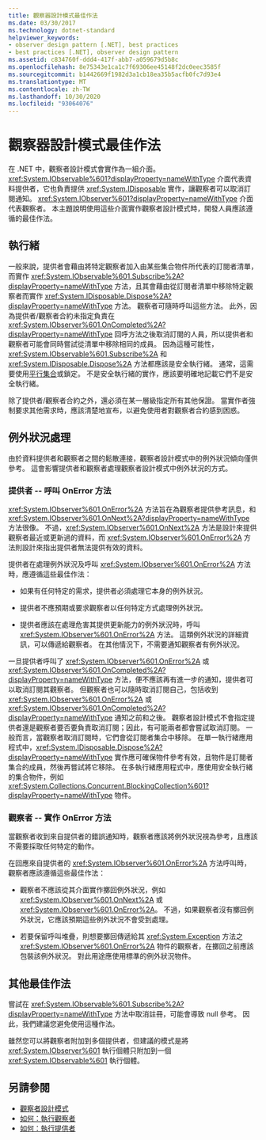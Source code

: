 ```yaml
---
title: 觀察器設計模式最佳作法
ms.date: 03/30/2017
ms.technology: dotnet-standard
helpviewer_keywords:
- observer design pattern [.NET], best practices
- best practices [.NET], observer design pattern
ms.assetid: c834760f-ddd4-417f-abb7-a059679d5b8c
ms.openlocfilehash: 8e75343e1ca1c7f69306ee45148f2dc0eec3585f
ms.sourcegitcommit: b1442669f1982d3a1cb18ea35b5acfb0fc7d93e4
ms.translationtype: MT
ms.contentlocale: zh-TW
ms.lasthandoff: 10/30/2020
ms.locfileid: "93064076"
---
```

# <a name="observer-design-pattern-best-practices"></a>觀察器設計模式最佳作法

在 .NET 中，觀察者設計模式會實作為一組介面。 <xref:System.IObservable%601?displayProperty=nameWithType> 介面代表資料提供者，它也負責提供 <xref:System.IDisposable> 實作，讓觀察者可以取消訂閱通知。 <xref:System.IObserver%601?displayProperty=nameWithType> 介面代表觀察者。 本主題說明使用這些介面實作觀察者設計模式時，開發人員應該遵循的最佳作法。  
  
## <a name="threading"></a>執行緒  
 一般來說，提供者會藉由將特定觀察者加入由某些集合物件所代表的訂閱者清單，而實作 <xref:System.IObservable%601.Subscribe%2A?displayProperty=nameWithType> 方法，且其會藉由從訂閱者清單中移除特定觀察者而實作 <xref:System.IDisposable.Dispose%2A?displayProperty=nameWithType> 方法。 觀察者可隨時呼叫這些方法。 此外，因為提供者/觀察者合約未指定負責在 <xref:System.IObserver%601.OnCompleted%2A?displayProperty=nameWithType> 回呼方法之後取消訂閱的人員，所以提供者和觀察者可能會同時嘗試從清單中移除相同的成員。 因為這種可能性，<xref:System.IObservable%601.Subscribe%2A> 和 <xref:System.IDisposable.Dispose%2A> 方法都應該是安全執行緒。 通常，這需要使用[平行集合](../parallel-programming/data-structures-for-parallel-programming.md)或鎖定。 不是安全執行緒的實作，應該要明確地記載它們不是安全執行緒。  
  
 除了提供者/觀察者合約之外，還必須在某一層級指定所有其他保證。 當實作者強制要求其他需求時，應該清楚地宣布，以避免使用者對觀察者合約感到困惑。  
  
## <a name="handling-exceptions"></a>例外狀況處理  
 由於資料提供者和觀察者之間的鬆散連接，觀察者設計模式中的例外狀況傾向僅供參考。 這會影響提供者和觀察者處理觀察者設計模式中例外狀況的方式。  
  
### <a name="the-provider----calling-the-onerror-method"></a>提供者 -- 呼叫 OnError 方法  
 <xref:System.IObserver%601.OnError%2A> 方法旨在為觀察者提供參考訊息，和 <xref:System.IObserver%601.OnNext%2A?displayProperty=nameWithType> 方法很像。 不過，<xref:System.IObserver%601.OnNext%2A> 方法是設計來提供觀察者最近或更新過的資料，而 <xref:System.IObserver%601.OnError%2A> 方法則設計來指出提供者無法提供有效的資料。  
  
 提供者在處理例外狀況及呼叫 <xref:System.IObserver%601.OnError%2A> 方法時，應遵循這些最佳作法：  
  
- 如果有任何特定的需求，提供者必須處理它本身的例外狀況。  
  
- 提供者不應預期或要求觀察者以任何特定方式處理例外狀況。  
  
- 提供者應該在處理危害其提供更新能力的例外狀況時，呼叫 <xref:System.IObserver%601.OnError%2A> 方法。 這類例外狀況的詳細資訊，可以傳遞給觀察者。 在其他情況下，不需要通知觀察者有例外狀況。  
  
 一旦提供者呼叫了 <xref:System.IObserver%601.OnError%2A> 或<xref:System.IObserver%601.OnCompleted%2A?displayProperty=nameWithType> 方法，便不應該再有進一步的通知，提供者可以取消訂閱其觀察者。 但觀察者也可以隨時取消訂閱自己，包括收到 <xref:System.IObserver%601.OnError%2A> 或 <xref:System.IObserver%601.OnCompleted%2A?displayProperty=nameWithType> 通知之前和之後。 觀察者設計模式不會指定提供者還是觀察者要否要負責取消訂閱；因此，有可能兩者都會嘗試取消訂閱。 一般而言，當觀察者取消訂閱時，它們會從訂閱者集合中移除。 在單一執行緒應用程式中，<xref:System.IDisposable.Dispose%2A?displayProperty=nameWithType> 實作應可確保物件參考有效，且物件是訂閱者集合的成員，然後再嘗試將它移除。 在多執行緒應用程式中，應使用安全執行緒的集合物件，例如 <xref:System.Collections.Concurrent.BlockingCollection%601?displayProperty=nameWithType> 物件。  
  
### <a name="the-observer----implementing-the-onerror-method"></a>觀察者 -- 實作 OnError 方法  
 當觀察者收到來自提供者的錯誤通知時，觀察者應該將例外狀況視為參考，且應該不需要採取任何特定的動作。  
  
 在回應來自提供者的 <xref:System.IObserver%601.OnError%2A> 方法呼叫時，觀察者應該遵循這些最佳作法：  
  
- 觀察者不應該從其介面實作擲回例外狀況，例如 <xref:System.IObserver%601.OnNext%2A> 或 <xref:System.IObserver%601.OnError%2A>。 不過，如果觀察者沒有擲回例外狀況，它應該預期這些例外狀況不會受到處理。  
  
- 若要保留呼叫堆疊，則想要擲回傳遞給其 <xref:System.Exception> 方法之 <xref:System.IObserver%601.OnError%2A> 物件的觀察者，在擲回之前應該包裝該例外狀況。 對此用途應使用標準的例外狀況物件。  
  
## <a name="additional-best-practices"></a>其他最佳作法  
 嘗試在 <xref:System.IObservable%601.Subscribe%2A?displayProperty=nameWithType> 方法中取消註冊，可能會導致 null 參考。 因此，我們建議您避免使用這種作法。  
  
 雖然您可以將觀察者附加到多個提供者，但建議的模式是將 <xref:System.IObserver%601> 執行個體只附加到一個 <xref:System.IObservable%601> 執行個體。  
  
## <a name="see-also"></a>另請參閱

- [觀察者設計模式](observer-design-pattern.md)
- [如何：執行觀察者](how-to-implement-an-observer.md)
- [如何：執行提供者](how-to-implement-a-provider.md)
